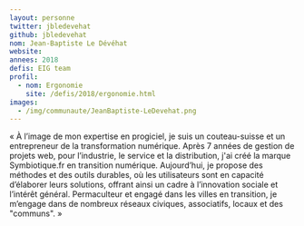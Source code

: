 ```yaml
---
layout: personne
twitter: jbledevehat
github: jbledevehat
nom: Jean-Baptiste Le Dévéhat
website:
annees: 2018
defis: EIG team
profil: 
  - nom: Ergonomie
    site: /defis/2018/ergonomie.html
images:
  - /img/communaute/JeanBaptiste-LeDevehat.png
---
```


« À l’image de mon expertise en progiciel, je suis un
couteau-suisse et un entrepreneur de la transformation
numérique. Après 7 années de gestion de projets web, pour l’industrie,
le service et la distribution, j'ai créé la marque
Symbiotique.fr en transition numérique. Aujourd’hui, je propose des
méthodes et des outils durables, où les utilisateurs sont en capacité
d’élaborer leurs solutions, offrant ainsi un cadre à l’innovation
sociale et l’intérêt général. Permaculteur et engagé dans les villes
en transition, je m’engage dans de nombreux réseaux 
civiques, associatifs, locaux et des "communs". »
